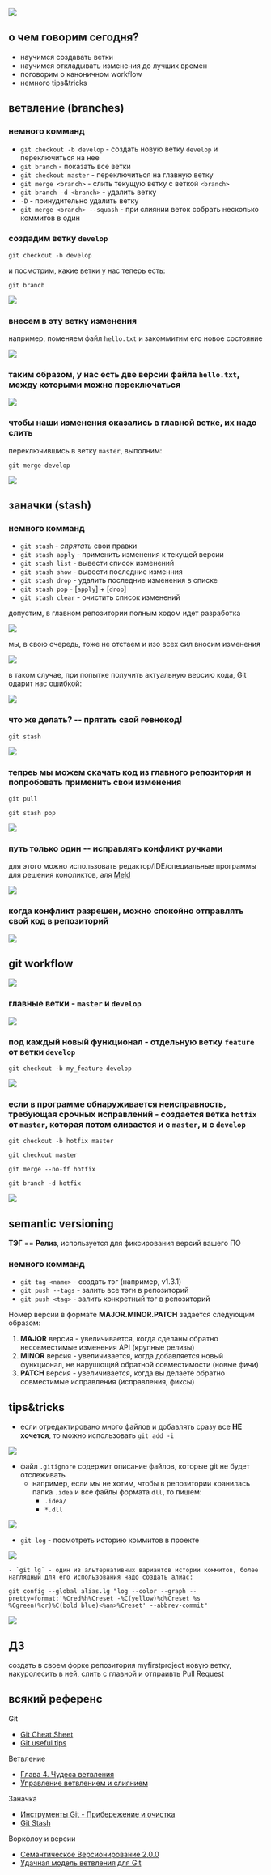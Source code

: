 
![](pics/presentation.png)

## о чем говорим сегодня?

- научимся создавать ветки
- научимся откладывать изменения до лучших времен
- поговорим о каноничном workflow
- немного tips&tricks

## ветвление (branches)

### немного комманд

- `git checkout -b develop` - создать новую ветку `develop` и переключиться на нее
- `git branch` - показать все ветки
- `git checkout master` - переключиться на главную ветку
- `git merge <branch>` - слить текущую ветку с веткой `<branch>`
- `git branch -d <branch>` - удалить ветку 
 - `-D` - принудительно удалить ветку
- `git merge <branch> --squash` - при слиянии веток собрать несколько коммитов в один

### создадим ветку `develop`
`git checkout -b develop`  

и посмотрим, какие ветки у нас теперь есть:  

`git branch`

![](pics/10.png)

### внесем в эту ветку изменения
например, поменяем файл `hello.txt` и закоммитим его новое состояние

![](pics/11.png)

### таким образом, у нас есть две версии файла `hello.txt`, между которыми можно переключаться

![](pics/13.png)

### чтобы наши изменения оказались в главной ветке, их надо слить

переключившись в ветку `master`, выполним:

`git merge develop`

![](pics/14.png)

## заначки (stash)

### немного комманд
- `git stash` - _спрятать_ свои правки
- `git stash apply` - применить изменения к текущей версии
- `git stash list` - вывести список изменений
- `git stash show` - вывести последние изменния
- `git stash drop` - удалить последние изменения в списке 
- `git stash pop` - [`apply`] + [`drop`]
- `git stash clear` - очистить список изменений

допустим, в главном репозитории полным ходом идет разработка

![](pics/1.png)

мы, в свою очередь, тоже не отстаем и изо всех сил вносим изменения

![](pics/2.png)

в таком случае, при попытке получить актуальную версию кода, Git одарит нас ошибкой:

![](pics/3.png)

### что же делать? -- прятать свой ~~говно~~код!

`git stash`

![](pics/4.png)

### тепреь мы можем скачать код из главного репозитория и попробовать применить свои изменения

`git pull`

`git stash pop`

![](pics/5.png)

### путь только один -- исправлять конфликт ручками

для этого можно использовать редактор/IDE/специальные программы для решения конфликтов, аля [Meld](http://meldmerge.org/)

![](pics/8.png)

### когда конфликт разрешен, можно спокойно отправлять свой код в репозиторий

![](pics/9.png)

## git workflow

![](https://habrastorage.org/storage/4bf7e68c/49e29c35/3a01bd6b/782a1be3.png)

### главные ветки - `master` и `develop`

![](http://nvie.com/img/main-branches@2x.png)

### под каждый новый функционал - отдельную ветку `feature` от ветки `develop`
   
`git checkout -b my_feature develop`

![](http://nvie.com/img/fb@2x.png)

### если в программе обнаруживается неисправность, требующая срочных исправлений - создается ветка `hotfix` от `master`, которая потом сливается и с `master`, и с `develop`

`git checkout -b hotfix master`

`git checkout master`

`git merge --no-ff hotfix`

`git branch -d hotfix`

![](https://habrastorage.org/storage/a303d38c/6c9c561c/8bcc22f7/3f8cbad4.png)

## semantic versioning

__ТЭГ__ == __Релиз__, используется для фиксирования версий вашего ПО

### немного комманд
- `git tag <name>` - создать тэг (например, v1.3.1)
- `git push --tags` - залить все тэги в репозиторий
- `git push <tag>` - залить конкретный тэг в репозиторий


Номер версии в формате __MAJOR.MINOR.PATCH__ задается следующим образом:

1. __MAJOR__ версия - увеличивается, когда сделаны обратно несовместимые изменения API (крупные релизы)
2. __MINOR__ версия - увеличивается, когда добавляется новый функционал, не нарушющий обратной совместимости (новые фичи)
3. __PATCH__ версия - увеличивается, когда вы делаете обратно совместимые исправления (исправления, фиксы)

## tips&tricks

- если отредактировано много файлов и добавлять сразу все __НЕ хочется__, то можно использовать `git add -i`

![](pics/18.png)

- файл `.gitignore` содержит описание файлов, которые git не будет отслеживать
    - например, если мы не хотим, чтобы в репозитории хранилась папка `.idea` и  все файлы формата `dll`, то пишем:
        - `.idea/`
        - `*.dll`

![](pics/15.png)

- `git log` - посмотреть историю коммитов в проекте

![](pics/16.png)

    - `git lg` - один из альтернативных вариантов истории коммитов, более наглядный для его использования надо создать алиас:

`git config --global alias.lg "log --color --graph --pretty=format:'%Cred%h%Creset -%C(yellow)%d%Creset %s %Cgreen(%cr)%C(bold blue)<%an>%Creset' --abbrev-commit"`

![](pics/17.png)

## ДЗ

создать в своем форке репозитория myfirstproject новую ветку, накуролесить в ней, слить с главной и отпраивть Pull Request

## всякий референс

Git

- [Git Cheat Sheet](https://www.alexkras.com/getting-started-with-git/)
- [Git useful tips](https://ericdouglas.github.io/2016/04/01/Git-Useful-Tips/)

Ветвление

- [Глава 4. Чудеса ветвления](http://www-cs-students.stanford.edu/~blynn/gitmagic/intl/ru/ch04.html)
- [Управление ветвлением и слиянием](http://uleming.github.io/gitbook/3_%D0%A3%D0%BF%D1%80%D0%B0%D0%B2%D0%BB%D0%B5%D0%BD%D0%B8%D0%B5_%D0%B2%D0%B5%D1%82%D0%B2%D0%BB%D0%B5%D0%BD%D0%B8%D0%B5%D0%BC_%D0%B8_%D1%81%D0%BB%D0%B8%D1%8F%D0%BD%D0%B8%D0%B5%D0%BC.html)

Заначка

- [Инструменты Git - Прибережение и очистка](https://git-scm.com/book/ru/v2/%D0%98%D0%BD%D1%81%D1%82%D1%80%D1%83%D0%BC%D0%B5%D0%BD%D1%82%D1%8B-Git-%D0%9F%D1%80%D0%B8%D0%B1%D0%B5%D1%80%D0%B5%D0%B6%D0%B5%D0%BD%D0%B8%D0%B5-%D0%B8-%D0%BE%D1%87%D0%B8%D1%81%D1%82%D0%BA%D0%B0)
- [Git Stash](https://www.atlassian.com/git/tutorials/git-stash/)


Воркфлоу и версии

- [Семантическое Версионирование 2.0.0](http://semver.org/lang/ru)
- [Удачная модель ветвления для Git](https://habrahabr.ru/post/106912/)
